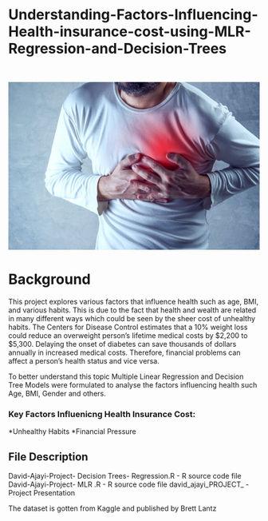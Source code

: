 # Understanding-Factors-Influencing-Health-insurance-cost-using-MLR-Regression-and-Decision-Trees

<!-- PROJECT LOGO -->
<br />
<p align="center">
  
  <a href="https://github.com/Dajayi1/Understanding-Factors-Influencing-Health-insurance-cost-using-MLR-Regression-and-Decision-Trees">
    <img src="heart attack.jpeg" alt="Logo", width = 800 >
  </a>
  
</p>




# Background
This project explores various factors that influence health such as age, BMI, and various habits. This is due to the fact that health and wealth are related in many different ways which could be seen by the sheer cost of unhealthy habits.
The Centers for Disease Control estimates that a 10% weight loss could reduce an overweight person’s lifetime medical costs by $2,200 to $5,300. Delaying the onset of diabetes can save thousands of dollars annually in increased medical costs. Therefore, financial problems can affect a person’s health status and vice versa.

To better understand this topic Multiple Linear Regression and Decision Tree Models were formulated to analyse the factors influencing health such Age, BMI, Gender and others.

### Key Factors Influenicng Health Insurance Cost:
 
*Unhealthy Habits
*Financial Pressure



## File Description


David-Ajayi-Project- Decision Trees- Regression.R - R source code file
David-Ajayi-Project- MLR .R - R source code file
david_ajayi_PROJECT_  - Project Presentation 



The dataset is gotten from Kaggle and published by Brett Lantz


